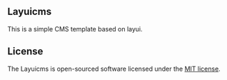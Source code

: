 ## Layuicms
This is a simple CMS template based on layui.

## License
The Layuicms is open-sourced software licensed under the [MIT license](http://opensource.org/licenses/MIT).